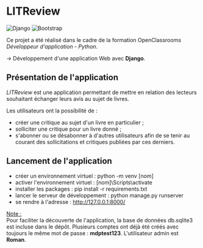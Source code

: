 # LITReview

![Django](https://img.shields.io/badge/django-%23092E20.svg?style=for-the-badge&logo=django&logoColor=white)
![Bootstrap](https://img.shields.io/badge/bootstrap-%23563D7C.svg?style=for-the-badge&logo=bootstrap&logoColor=white)

Ce projet a été réalisé dans le cadre de la formation OpenClassrooms *Développeur d'application - Python*.

→ Développement d'une application Web avec **Django**.

## Présentation de l'application

*LITReview* est une application permettant de mettre en relation des lecteurs souhaitant échanger leurs avis au sujet de livres.

Les utilisateurs ont la possibilité de :
- créer une critique au sujet d'un livre en particulier ;
- solliciter une critique pour un livre donné ;
- s'abonner ou se désabonner à d'autres utilisateurs afin de se tenir au courant des sollicitations et critiques publiées par ces derniers.

## Lancement de l'application
- créer un environnement virtuel : python -m venv [nom]
- activer l'environnement virtuel : [nom]\Scripts\activate
- installer les packages : pip install -r requirements.txt
- lancer le serveur de développement : python manage.py runserver
- se rendre à l'adresse : http://127.0.0.1:8000/

<ins>Note :</ins>  
Pour faciliter la découverte de l'application, la base de données db.sqlite3 est incluse dans le dépôt. Plusieurs comptes ont déjà été créés avec toujours le même mot de passe : **mdptest123**. L'utilisateur admin est **Roman**.